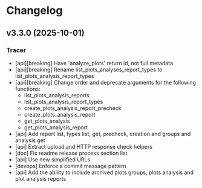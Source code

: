 # Changelog

## v3.3.0 (2025-10-01)

### Tracer
* [api][breaking] Have 'analyze_plots' return id, not full metadata
* [api][breaking] Rename list_plots_analyses_report_types to list_plots_analysis_report_types
* [api][breaking] Change order and deprecate arguments for the following functions:
  * list_plots_analysis_reports
  * list_plots_analysis_report_types
  * create_plots_analysis_report_precheck
  * create_plots_analysis_report
  * get_plots_analysis
  * get_plots_analysis_report
* [api] Add report list, types list, get, precheck, creation and groups and analysis get
* [api] Extract upload and HTTP response check helpers
* [doc] Fix readme release process section list
* [api] Use new simplified URLs
* [devops] Enforce a commit message pattern
* [api] Add the ability to include archived plots groups, plots analysis and plot analysis reports
